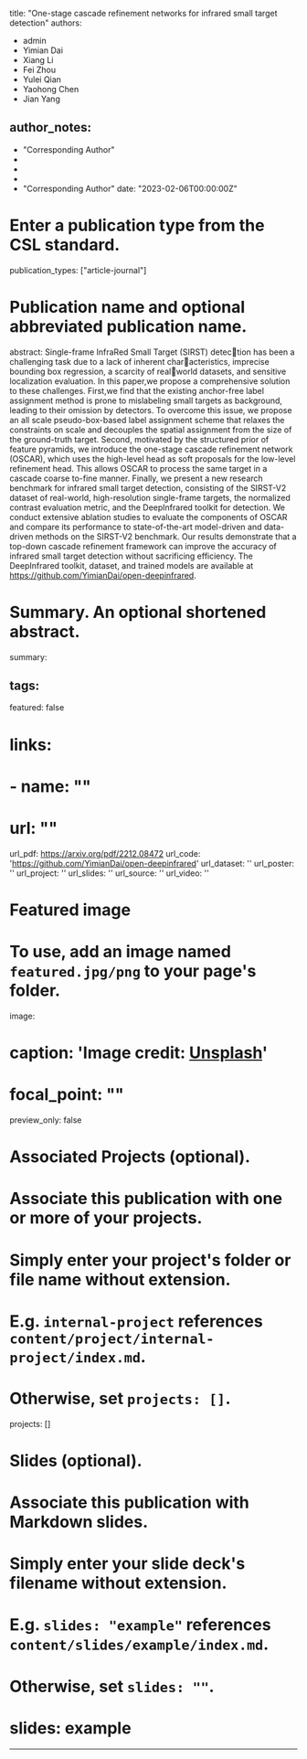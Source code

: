 title: "One-stage cascade refinement networks for infrared small target detection"
authors:
- admin
- Yimian Dai
- Xiang Li
- Fei Zhou
- Yulei Qian
- Yaohong Chen
- Jian Yang
  
author_notes:
- 
- "Corresponding Author"
- 
- 
- 
- "Corresponding Author"
date: "2023-02-06T00:00:00Z"
# Enter a publication type from the CSL standard.
publication_types: ["article-journal"]

# Publication name and optional abbreviated publication name.
abstract: Single-frame InfraRed Small Target (SIRST) detection has been a challenging task due to a lack of inherent characteristics, imprecise bounding box regression, a scarcity of realworld datasets, and sensitive localization evaluation. In this paper,we propose a comprehensive solution to these challenges. First,we find that the existing anchor-free label assignment method is prone to mislabeling small targets as background, leading to their omission by detectors. To overcome this issue, we propose an all scale pseudo-box-based label assignment scheme that relaxes the constraints on scale and decouples the spatial assignment from the size of the ground-truth target. Second, motivated by the structured prior of feature pyramids, we introduce the one-stage cascade refinement network (OSCAR), which uses the high-level head as soft proposals for the low-level refinement head. This allows OSCAR to process the same target in a cascade coarse to-fine manner. Finally, we present a new research benchmark for infrared small target detection, consisting of the SIRST-V2 dataset of real-world, high-resolution single-frame targets, the normalized contrast evaluation metric, and the DeepInfrared
toolkit for detection. We conduct extensive ablation studies to evaluate the components of OSCAR and compare its performance to state-of-the-art model-driven and data-driven methods on the SIRST-V2 benchmark. Our results demonstrate that a top-down cascade refinement framework can improve the accuracy of infrared small target detection without sacrificing efficiency. The DeepInfrared toolkit, dataset, and trained models are available at https://github.com/YimianDai/open-deepinfrared.


# Summary. An optional shortened abstract.
summary: 

tags:
- 
featured: false

# links:
# - name: ""
#   url: ""
url_pdf: https://arxiv.org/pdf/2212.08472
url_code: 'https://github.com/YimianDai/open-deepinfrared'
url_dataset: ''
url_poster: ''
url_project: ''
url_slides: ''
url_source: ''
url_video: ''

# Featured image
# To use, add an image named `featured.jpg/png` to your page's folder. 
image:
  # caption: 'Image credit: [**Unsplash**](https://unsplash.com/photos/jdD8gXaTZsc)'
  # focal_point: ""
  preview_only: false

# Associated Projects (optional).
#   Associate this publication with one or more of your projects.
#   Simply enter your project's folder or file name without extension.
#   E.g. `internal-project` references `content/project/internal-project/index.md`.
#   Otherwise, set `projects: []`.
projects: []

# Slides (optional).
#   Associate this publication with Markdown slides.
#   Simply enter your slide deck's filename without extension.
#   E.g. `slides: "example"` references `content/slides/example/index.md`.
#   Otherwise, set `slides: ""`.
# slides: example
---
